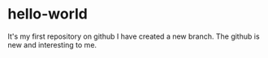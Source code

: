 # hello-world
It's my first repository on github
I have created a new branch.
The github is new and interesting to me.
